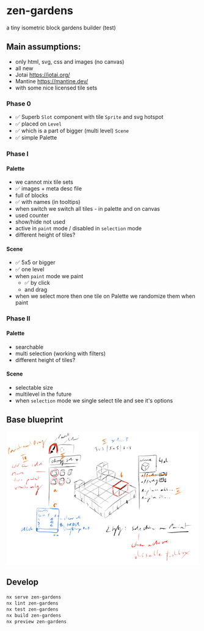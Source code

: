 # zen-gardens

a tiny isometric block gardens builder (test)

## Main assumptions:
- only html, svg, css and images (no canvas)
- all new
- Jotai https://jotai.org/
- Mantine https://mantine.dev/
- with some nice licensed tile sets

### Phase 0
- ✅ Superb `Slot` component with tile `Sprite` and svg hotspot
- ✅ placed on `Level`
- ✅ which is a part of bigger (multi level) `Scene`
- ✅ simple Palette

### Phase I

#### Palette
- we cannot mix tile sets
- ✅ images + meta desc file
- full of blocks
- ✅ with names (in tooltips)
- when switch we switch all tiles - in palette and on canvas
- used counter
- show/hide not used
- active in `paint` mode / disabled in `selection` mode
- different height of tiles?

#### Scene
- ✅ 5x5 or bigger
- ✅ one level
- when `paint` mode we paint
  - ✅ by click 
  - and drag
- when we select more then one tile on Palette we randomize them when paint

### Phase II

#### Palette
- searchable
- multi selection (working with filters)
- different height of tiles?

#### Scene
- selectable size
- multilevel in the future
- when `selection` mode we single select tile and see it's options


## Base blueprint

![Blueprint](blueprint.png)

## Develop

```
nx serve zen-gardens
nx lint zen-gardens
nx test zen-gardens
nx build zen-gardens
nx preview zen-gardens
```
